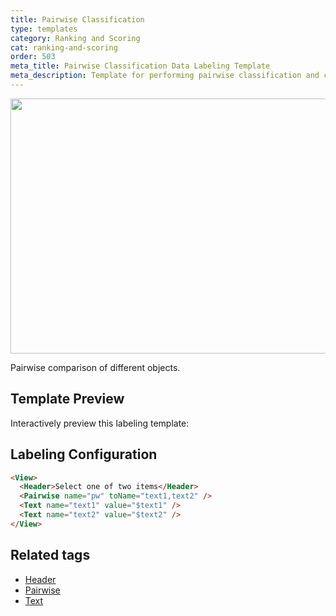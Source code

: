```yaml
---
title: Pairwise Classification
type: templates
category: Ranking and Scoring
cat: ranking-and-scoring
order: 503
meta_title: Pairwise Classification Data Labeling Template
meta_description: Template for performing pairwise classification and comparison tasks with Label Studio for your machine learning and data science projects.
---
```


<img src="/images/templates/pairwise-classification.png" alt="" class="gif-border" width="552px" height="408px" />

Pairwise comparison of different objects.

## Template Preview

Interactively preview this labeling template:

<div id="main-preview"></div>

## Labeling Configuration

```html
<View>
  <Header>Select one of two items</Header>
  <Pairwise name="pw" toName="text1,text2" />
  <Text name="text1" value="$text1" />
  <Text name="text2" value="$text2" />
</View>
```

## Related tags
- [Header](/tags/header.html)
- [Pairwise](/tags/pairwise.html)
- [Text](tags/text.html)

